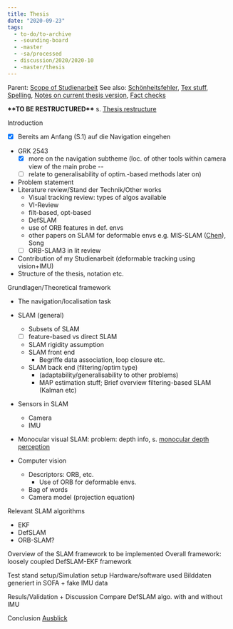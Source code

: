 ```yaml
---
title: Thesis
date: "2020-09-23"
tags:
  - to-do/to-archive
  - -sounding-board
  - -master
  - -sa/processed
  - discussion/2020/2020-10
  - -master/thesis
---
```


Parent: [Scope of Studienarbeit](scope-of-Studienarbeit.md)
See also: [Schönheitsfehler](schoenheitsfehler.md), [Tex stuff](tex-stuff.md), [Spelling](Spelling.md), [Notes on current thesis version](notes-on-current-thesis-version.md), [Fact checks](fact-checks.md)

**\*\*TO BE RESTRUCTURED\*\*** s. [Thesis restructure](thesis-restructure.md)

Introduction

*   [x] Bereits am Anfang (S.1) auf die Navigation eingehen
*   GRK 2543
    *   [x] more on the navigation subtheme (loc. of other tools within camera view of the main probe --
    *   [ ] relate to generalisability of optim.-based methods later on)
*   Problem statement
*   Literature review/Stand der Technik/Other works
    *   Visual tracking review: types of algos available
    *   VI-Review
    *   filt-based, opt-based 
    *   DefSLAM
    *   use of ORB features in def. envs
    *   other papers on SLAM for deformable envs e.g. MIS-SLAM ([Chen](./chen-2018-mis-slam.md)), Song
    *   [ ] ORB-SLAM3 in lit review
*   Contribution of my Studienarbeit (deformable tracking using vision+IMU)
*   Structure of the thesis, notation etc.

Grundlagen/Theoretical framework

*   The navigation/localisation task
*   SLAM (general)
    *   Subsets of SLAM
    *   [ ] feature-based vs direct SLAM
    *   SLAM rigidity assumption
    *   SLAM front end
        *   Begriffe data association, loop closure etc.
    *   SLAM back end (filtering/optim type)
        *   (adaptability/generalisability to other problems)
        *   MAP estimation stuff; Brief overview filtering-based SLAM (Kalman etc)
*   Sensors in SLAM
    *   Camera
    *   IMU
*   Monocular visual SLAM: problem: depth info, s. [monocular depth perception](permanent/10-monocular-depth-perception.md)  
    
*   Computer vision
    *   Descriptors: ORB, etc.
        *   Use of ORB for deformable envs.
    *   Bag of words
    *   Camera model (projection equation)

Relevant SLAM algorithms

*   EKF
*   DefSLAM
*   ORB-SLAM?

Overview of the SLAM framework to be implemented
Overall framework: loosely coupled DefSLAM-EKF framework

Test stand setup/Simulation setup
Hardware/software used
Bilddaten generiert in SOFA + fake IMU data

Resuls/Validation + Discussion
Compare DefSLAM algo. with and without IMU

Conclusion
[Ausblick](Ausblick.md)

